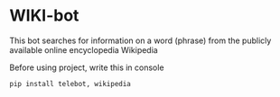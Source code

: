 # WIKI-bot
This bot searches for information on a word (phrase) from the publicly available online encyclopedia Wikipedia

Before using project, write this in console

```
pip install telebot, wikipedia
```

